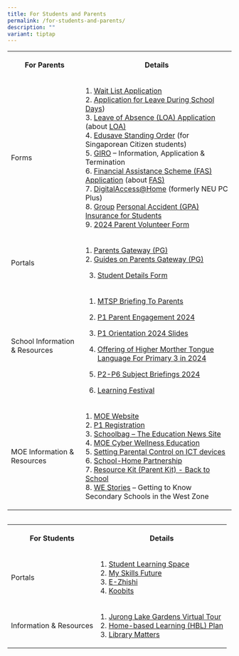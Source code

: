```yaml
---
title: For Students and Parents
permalink: /for-students-and-parents/
description: ""
variant: tiptap
---
```

<table style="minWidth: 50px">
<colgroup>
<col>
<col>
</colgroup>
<tbody>
<tr>
<th rowspan="1" colspan="1">
<p>For Parents</p>
</th>
<th rowspan="1" colspan="1">
<p>Details</p>
</th>
</tr>
<tr>
<td rowspan="1" colspan="1">
<p>Forms</p>
</td>
<td rowspan="1" colspan="1">
<p>1. <a href="https://go.gov.sg/fpswaitlist" rel="noopener noreferrer nofollow" target="_blank">Wait List Application</a>
<br>2. <a href="/files/Application%20for%20Leave%20During%20School%20Days%20v202301.pdf" rel="noopener noreferrer nofollow" target="_blank">Application for Leave During School Days</a>)
<br>3. <a href="https://go.gov.sg/fpsloa" rel="noopener noreferrer nofollow" target="_blank">Leave of Absence (LOA) Application</a> (about
<a href="https://www.moe.gov.sg/returning-singaporeans" rel="noopener noreferrer nofollow" target="_blank">LOA)</a>
<br>4. <a href="https://form.gov.sg/5be24a1bb3f842000fdc4e59" rel="noopener noreferrer nofollow" target="_blank">Edusave Standing Order</a> (for
Singaporean Citizen students)
<br>5. <a href="https://www.moe.gov.sg/financial-matters/fees/egiro" rel="noopener noreferrer nofollow" target="_blank">GIRO</a> –
Information, Application &amp; Termination
<br>6. <a href="https://go.gov.sg/moe-efas" rel="noopener noreferrer nofollow" target="_blank">Financial Assistance Scheme (FAS) Application</a> (about
<a href="https://www.moe.gov.sg/financial-matters/financial-assistance" rel="noopener noreferrer nofollow" target="_blank">FAS)</a>
<br>7. <a href="https://www.imda.gov.sg/dah" rel="noopener noreferrer nofollow" target="_blank">DigitalAccess@Home</a> (formerly
NEU PC Plus)
<br>8. <a href="https://studentgpa.incomegroupins.com.sg/" rel="noopener noreferrer nofollow" target="_blank">Group</a> 
<a href="https://studentgpa.incomegroupins.com.sg/" rel="noopener noreferrer nofollow" target="_blank">Personal Accident (GPA) Insurance for Students</a>
<br>9. <a href="https://form.gov.sg/6528a9066b6c18001233018b" rel="noopener noreferrer nofollow" target="_blank">2024 Parent Volunteer Form</a>
</p>
</td>
</tr>
<tr>
<td rowspan="1" colspan="1">
<p>Portals</p>
</td>
<td rowspan="1" colspan="1">
<p>1. <a href="https://pg.moe.edu.sg/" rel="noopener noreferrer nofollow" target="_blank">Parents Gateway (PG)</a>
<br>2. <a href="https://www.frontierpri.moe.edu.sg/parents-gateway/" rel="noopener noreferrer nofollow" target="_blank">Guides on Parents Gateway (PG)</a>
</p>
<ol start="3" data-tight="true" class="tight">
<li>
<p><a href="https://pg.moe.edu.sg/forms/sdf" rel="noopener noreferrer nofollow" target="_blank">Student Details Form</a>
</p>
</li>
</ol>
</td>
</tr>
<tr>
<td rowspan="1" colspan="1">
<p>School Information &amp; Resources</p>
</td>
<td rowspan="1" colspan="1">
<ol data-tight="true" class="tight">
<li>
<p><a href="https://go.gov.sg/mtsp-briefing-to-parents" rel="noopener noreferrer nofollow" target="_blank">MTSP Briefing To Parents</a>
</p>
</li>
<li>
<p><a href="/files/P1_Parent_Engagement_2024.pdf" rel="noopener noreferrer nofollow" target="_blank">P1 Parent Engagement 2024</a>
</p>
</li>
<li>
<p><a href="/files/P1_Orientation_2024.pdf" rel="noopener noreferrer nofollow" target="_blank">P1 Orientation 2024 Slides</a>
</p>
</li>
<li>
<p><a href="https://go.gov.sg/hmtl-p3-2024" rel="noopener noreferrer nofollow" target="_blank">Offering of Higher Morther Tongue Language For Primary 3 in 2024</a>
</p>
</li>
<li>
<p><a href="https://www.frontierpri.moe.edu.sg/subject-briefings-2024/" rel="noopener noreferrer nofollow" target="_blank">P2-P6 Subject Briefings 2024</a>
</p>
</li>
<li>
<p><a href="https://www.frontierpri.moe.edu.sg/learning-festival-for-parents/" rel="noopener noreferrer nofollow" target="_blank">Learning Festival</a>
</p>
</li>
</ol>
</td>
</tr>
<tr>
<td rowspan="1" colspan="1">
<p>MOE Information &amp; Resources</p>
</td>
<td rowspan="1" colspan="1">
<p>1. <a href="https://www.moe.gov.sg/" rel="noopener noreferrer nofollow" target="_blank">MOE Website</a>
<br>2. <a href="https://www.moe.gov.sg/primary/p1-registration" rel="noopener noreferrer nofollow" target="_blank">P1 Registration</a>
<br>3. <a href="https://www.schoolbag.edu.sg/" rel="noopener noreferrer nofollow" target="_blank">Schoolbag – The Education News Site</a>
<br>4. <a href="https://www.moe.gov.sg/education-in-sg/our-programmes/cyber-wellness" rel="noopener noreferrer nofollow" target="_blank">MOE Cyber Wellness Education</a> 
<br>5. <a href="https://www.moe.gov.sg/news/press-releases/20190216-guidelines-for-school-home-partnership-preparing-students-for-the-future" rel="noopener noreferrer nofollow" target="_blank">Setting Parental Control on ICT devices</a>
<br>6. <a href="https://www.schoolbag.edu.sg/" rel="noopener noreferrer nofollow" target="_blank">School-Home Partnership</a>
<br>7. <a href="/files/Resource-Kit-Parent-Kit-Back-to-School-Updated-final.pdf" rel="noopener noreferrer nofollow" target="_blank">Resource Kit (Parent Kit) - Back to School</a>
<br>8. <a href="https://online.fliphtml5.com/obrr/qkde/" rel="noopener noreferrer nofollow" target="_blank">WE Stories</a> –
Getting to Know Secondary Schools in the West Zone</p>
</td>
</tr>
</tbody>
</table><pre><code></code></pre>
<table style="minWidth: 50px">
<colgroup>
<col>
<col>
</colgroup>
<tbody>
<tr>
<th rowspan="1" colspan="1">
<p>For Students</p>
</th>
<th rowspan="1" colspan="1">
<p>Details</p>
</th>
</tr>
<tr>
<td rowspan="1" colspan="1">
<p>Portals</p>
</td>
<td rowspan="1" colspan="1">
<p>1. <a href="https://vle.learning.moe.edu.sg/login" rel="noopener noreferrer nofollow" target="_blank">Student Learning Space</a>
<br>2. <a href="https://www.myskillsfuture.gov.sg/content/student/en/primary.html" rel="noopener noreferrer nofollow" target="_blank">My Skills Future</a>
<br>3. <a href="https://www.ezhishi.net/Contents/index.html" rel="noopener noreferrer nofollow" target="_blank">E-Zhishi</a>
<br>4. <a href="https://member.koobits.com/" rel="noopener noreferrer nofollow" target="_blank">Koobits</a>
</p>
</td>
</tr>
<tr>
<td rowspan="1" colspan="1">
<p>Information &amp; Resources</p>
</td>
<td rowspan="1" colspan="1">
<p>1. <a href="https://singapore360.com/360/juronglakegardens" rel="noopener noreferrer nofollow" target="_blank">Jurong Lake Gardens Virtual Tour</a>
<br>2. <a href="https://www.frontierpri.moe.edu.sg/hbl-2/" rel="noopener noreferrer nofollow" target="_blank">Home-based Learning (HBL) Plan</a>
<br>3. <a href="https://www.frontierpri.moe.edu.sg/library-matters/" rel="noopener noreferrer nofollow" target="_blank">Library Matters</a>
</p>
</td>
</tr>
</tbody>
</table>
<p></p>